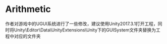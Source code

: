 # Arithmetic
作者对游戏中的UGUI系统进行了一些修改，建议使用Unity2017.3.1打开工程，同时将Unity\Editor\Data\UnityExtensions\Unity下的GUISystem文件夹替换为工程中对应的文件夹
